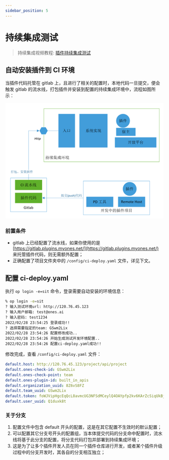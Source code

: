 ```yaml
---
sidebar_position: 5
---
```


# 持续集成测试

> 持续集成视频教程: [插件持续集成测试](../examples/videos/ci.mdx)

## 自动安装插件到 CI 环境

当插件代码托管在 gitlab 上，且进行了相关的配置时，本地代码一旦提交，便会触发 gitlab 的流水线，打包插件并安装到配置的持续集成环境中，流程如图所示：

![image](images/ci1.png)

### 前置条件

- gitlab 上已经配置了流水线，如果你使用的是 [https://gitlab.plugins.myones.net/](https://gitlab.plugins.myones.net/) 来托管插件代码，则无需额外配置；
- 正确配置了项目文件夹中的 `/config/ci-deploy.yaml` 文件，详见下文。

## 配置 ci-deploy.yaml

执行 `op login -e=sit` 命令，登录需要自动安装的环境信息：

```bash
% op login -e=sit
? 输入测试环境url: http://120.76.45.123
? 输入用户邮箱: test@ones.ai
? 输入密码: test1234
2022/02/28 23:54:25 登录成功!!
? 选择需要指定的team: GSwm2Lix
2022/02/28 23:54:26 配置修改成功..
2022/02/28 23:54:26 开始生成测试开发环境配置..
2022/02/28 23:54:26 配置ci-deploy.yaml成功!!
```

修改完成，查看 `/config/ci-deploy.yaml` 文件：

```yaml title="/config/ci-deploy.yaml"
default.host: http://120.76.45.123/project/api/project
default.ones-check-id: GSwm2Lix
default.ones-check-point: team
default.ones-plugin-id: built_in_apis
default.organization_uuid: 8Z6vS8FZ
default.team_uuid: GSwm2Lix
default.token: foWJVipHgcEqQcL8avmcUG3NFSdMCeylQ4OAYpfp2kv6KArZcSiqUkBj4pHrMWOt
default.user_uuid: Q1duxk8t
```

### 关于分支

1. 配置文件中包含 default 开头的配置，这是在其它配置不生效时的默认配置；
2. 可以配置其它分支号开头的配置组，当本体提交代码的分支命中配置时，流水线将基于此分支的配置，将分支代码打包并部署到持续集成环境；
3. 这是为了让多个插件开发人员在同一个插件仓库进行开发，或者某个插件升级过程中的分支开发时，其各自的分支相互独立；
